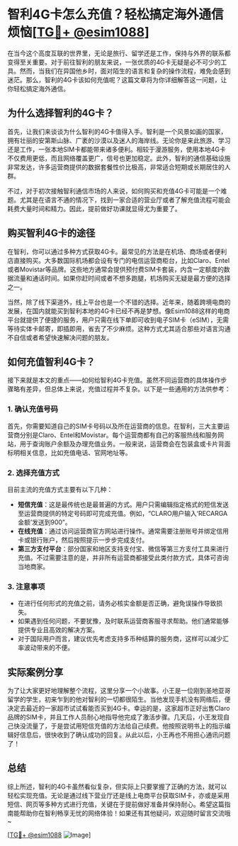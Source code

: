 # 智利4G卡怎么充值？轻松搞定海外通信烦恼[[TG💪+ @esim1088](https://t.me/s/esim1088)]

在当今这个高度互联的世界里，无论是旅行、留学还是工作，保持与外界的联系都变得至关重要。对于前往智利的朋友来说，一张优质的4G卡无疑是必不可少的工具。然而，当我们在异国他乡时，面对陌生的语言和复杂的操作流程，难免会感到迷茫。那么，智利的4G卡该如何充值呢？这篇文章将为你详细解答这一问题，让你轻松搞定海外通信。

## 为什么选择智利的4G卡？

首先，让我们来谈谈为什么智利的4G卡值得入手。智利是一个风景如画的国家，拥有壮丽的安第斯山脉、广袤的沙漠以及迷人的海岸线。无论你是来此旅游、学习还是工作，一张本地SIM卡都能带来诸多便利。相较于漫游服务，使用本地4G卡不仅费用更低，而且网络覆盖更广，信号也更加稳定。此外，智利的通信基础设施非常发达，许多运营商提供的数据套餐性价比极高，非常适合短期或长期居住的人群。

不过，对于初次接触智利通信市场的人来说，如何购买和充值4G卡可能是一个难题。尤其是在语言不通的情况下，找到一家合适的营业厅或者了解充值流程可能会耗费大量时间和精力。因此，提前做好功课就显得尤为重要了。

## 购买智利4G卡的途径

在智利，你可以通过多种方式获取4G卡。最常见的方法是在机场、商场或者便利店直接购买。大多数国际机场都会设有专门的电信运营商柜台，比如Claro、Entel或者Movistar等品牌。这些地方通常会提供预付费SIM卡套装，内含一定额度的数据流量和通话时间。如果你赶时间或者不想多跑腿，机场购买无疑是最方便的选择之一。

当然，除了线下渠道外，线上平台也是一个不错的选择。近年来，随着跨境电商的发展，在国内就能买到智利本地的4G卡已经不再是梦想。像Esim1088这样的电商平台就提供了便捷的服务，用户只需在线下单即可收到电子SIM卡（eSIM），无需等待实体卡邮寄，即插即用，省去了不少麻烦。这种方式尤其适合那些对语言沟通不自信或者希望快速解决问题的朋友。

## 如何充值智利4G卡？

接下来就是本文的重点——如何给智利4G卡充值。虽然不同运营商的具体操作步骤略有差异，但总体上来说，充值过程并不复杂。以下是一些通用的方法供参考：

### 1. 确认充值号码
首先，你需要知道自己的SIM卡号码以及所在运营商的信息。在智利，三大主要运营商分别是Claro、Entel和Movistar。每个运营商都有自己的客服热线和服务网站，用于查询账户余额及办理充值业务。一般来说，运营商会在包装盒或卡片背面标明相关信息，比如充值电话、官网地址等。

### 2. 选择充值方式
目前主流的充值方式主要有以下几种：
- **短信充值**：这是最传统也是最普遍的方式。用户只需编辑指定格式的短信发送至运营商提供的特定号码即可完成充值。例如，“CLARO用户输入‘RECARGA金额’发送到900”。
- **在线充值**：通过访问运营商官方网站进行操作。通常需要注册账号并绑定信用卡或银行账户，然后按照提示一步步完成支付。
- **第三方支付平台**：部分国家和地区支持支付宝、微信等第三方支付工具来进行充值。不过需要注意的是，并非所有运营商都接受此类付款方式，具体可咨询当地商家。

### 3. 注意事项
- 在进行任何形式的充值之前，请务必核实金额是否正确，避免误操作导致损失。
- 如果遇到任何问题，不要犹豫，及时联系运营商客服寻求帮助。他们通常能够提供专业且高效的解决方案。
- 对于国际用户而言，建议优先考虑支持多币种结算的服务商，这样可以减少汇率波动带来的不便。

## 实际案例分享

为了让大家更好地理解整个流程，这里分享一个小故事。小王是一位刚到圣地亚哥留学的学生，初来乍到的他对智利的一切都很陌生。当他发现手机没有网络后，便决定去最近的一家超市试试看能否买到4G卡。幸运的是，这家超市正好出售Claro品牌的SIM卡，并且工作人员耐心地指导他完成了激活步骤。几天后，小王发现自己快没流量了，于是尝试用短信充值的方法给自己续费。他按照说明书上的指示编辑好信息后，很快收到了确认成功的回复。从此以后，小王再也不用担心通讯问题了！

## 总结

综上所述，智利的4G卡虽然看似复杂，但实际上只要掌握了正确的方法，就可以轻松实现充值。无论是通过线下营业厅还是线上电商平台获取SIM卡，亦或是采用短信、网页等多种方式进行充值，关键在于提前做好准备并保持耐心。希望这篇指南能帮助你在智利畅享无忧的网络体验！如果还有其他疑问，欢迎随时留言交流哦~

[[TG💪+ @esim1088](https://t.me/s/esim1088) ![Image](https://i.postimg.cc/4NQfJmqS/Snipaste-2025-05-13-00-14-12.png)]